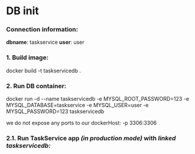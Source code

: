 DB init
========================================

### Connection information:
**dbname**: taskservice
**user**:   user

### 1. Build image:
docker build -t taskservicedb .

### 2. Run DB container:
docker run -d --name taskservicedb -e MYSQL_ROOT_PASSWORD=123 -e MYSQL_DATABASE=taskservice -e MYSQL_USER=user -e MYSQL_PASSWORD=123 taskservicedb

we do not expose any ports to our dockerHost: -p 3306:3306

### 2.1. Run TaskService app *(in production mode)* with *linked taskservicedb:*


